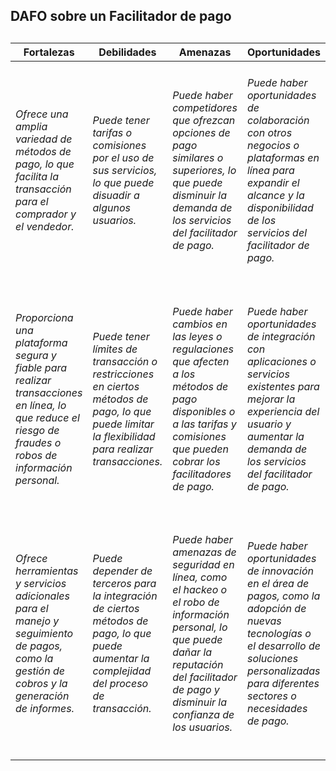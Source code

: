<h2>DAFO sobre un Facilitador de pago<h2>
 
|Fortalezas|Debilidades|Amenazas|Oportunidades|
|-------------------|-------------|---------------|--------------|
|<h6>Ofrece una amplia variedad de métodos de pago, lo que facilita la transacción para el comprador y el vendedor.<h6>|<h6>Puede tener tarifas o comisiones por el uso de sus servicios, lo que puede disuadir a algunos usuarios.<h6>|<h6>Puede haber competidores que ofrezcan opciones de pago similares o superiores, lo que puede disminuir la demanda de los servicios del facilitador de pago.<h6>|<h6>Puede haber oportunidades de colaboración con otros negocios o plataformas en línea para expandir el alcance y la disponibilidad de los servicios del facilitador de pago.<h6>|
|<h6>Proporciona una plataforma segura y fiable para realizar transacciones en línea, lo que reduce el riesgo de fraudes o robos de información personal.<h6>|<h6>Puede tener límites de transacción o restricciones en ciertos métodos de pago, lo que puede limitar la flexibilidad para realizar transacciones.<h6>|<h6>Puede haber cambios en las leyes o regulaciones que afecten a los métodos de pago disponibles o a las tarifas y comisiones que pueden cobrar los facilitadores de pago.<h6>|<h6>Puede haber oportunidades de integración con aplicaciones o servicios existentes para mejorar la experiencia del usuario y aumentar la demanda de los servicios del facilitador de pago.<h6>|
|<h6>Ofrece herramientas y servicios adicionales para el manejo y seguimiento de pagos, como la gestión de cobros y la generación de informes.<h6>|<h6>Puede depender de terceros para la integración de ciertos métodos de pago, lo que puede aumentar la complejidad del proceso de transacción.<h6>|<h6>Puede haber amenazas de seguridad en línea, como el hackeo o el robo de información personal, lo que puede dañar la reputación del facilitador de pago y disminuir la confianza de los usuarios.<h6>|<h6>Puede haber oportunidades de innovación en el área de pagos, como la adopción de nuevas tecnologías o el desarrollo de soluciones personalizadas para diferentes sectores o necesidades de pago.<h6>|
